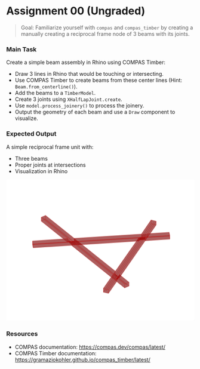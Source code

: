 # Assignment 00 (Ungraded)

> Goal: Familiarize yourself with `compas` and `compas_timber` by creating a manually creating a reciprocal frame node of 3 beams with its joints.

### Main Task

Create a simple beam assembly in Rhino using COMPAS Timber:

- Draw 3 lines in Rhino that would be touching or intersecting.
- Use COMPAS Timber to create beams from these center lines (Hint: `Beam.from_centerline()`).
- Add the beams to a `TimberModel`.
- Create 3 joints using `XHalfLapJoint.create`.
- Use `model.process_joinery()` to process the joinery.
- Output the geometry of each beam and use a `Draw` component to visualize.

### Expected Output

A simple reciprocal frame unit with:

- Three beams
- Proper joints at intersections
- Visualization in Rhino

![Reciprocal Frame in Grasshopper](expected_output.png)

### Resources

- COMPAS documentation: https://compas.dev/compas/latest/
- COMPAS Timber documentation: https://gramaziokohler.github.io/compas_timber/latest/

